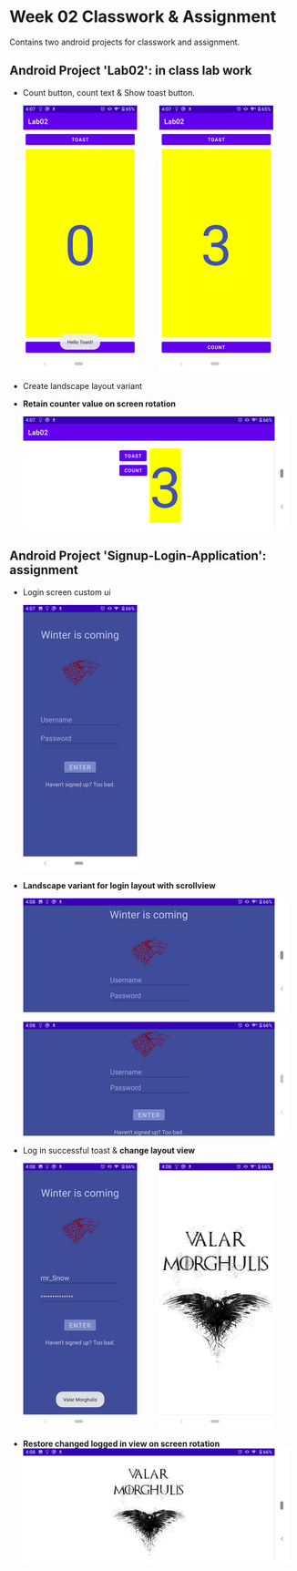 # Week 02 Classwork & Assignment

Contains two android projects for classwork and assignment.

## Android Project 'Lab02': in class lab work

- Count button, count text & Show toast button.
  
    ![labwork-Toast](./screenshots/labPractice_Toast.png)
    &nbsp;&nbsp;&nbsp;&nbsp;&nbsp;&nbsp;&nbsp;&nbsp;
    ![labwork-Count](./screenshots/labPractice_Count.png)

- Create landscape layout variant

- **Retain counter value on screen rotation**  
  
    ![labwork-landscape](./screenshots/labPractice_Landscape.png)  

## Android Project 'Signup-Login-Application': assignment

- Login screen custom ui
  
  ![login-screen](./screenshots/login.png)

- **Landscape variant for login layout with scrollview**
  
  ![login-landscape](./screenshots/login_landscape_1.png)  

  ![login-lanscape](./screenshots/login_landscape_2.png)

- Log in successful toast & **change layout view**
  
  ![login-toast](./screenshots/login_Succesful.png)
  &nbsp;&nbsp;&nbsp;&nbsp;&nbsp;&nbsp;&nbsp;&nbsp;
  ![loggedIn-layout](./screenshots/loggedIn.png)

- **Restore changed logged in view on screen rotation**
 ![loggedIn-landscape-restore](./screenshots/loggedIn_landscape.png)
